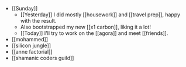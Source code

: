 - [[Sunday]]
  - [[Yesterday]] I did mostly [[housework]] and [[travel prep]], happy with the result.
  - Also bootstrapped my new [[x1 carbon]], liking it a lot!
  - [[Today]] I'll try to work on the [[agora]] and meet [[friends]].
- [[mohammed]]
- [[silicon jungle]]
- [[anne factorial]]
- [[shamanic coders guild]]
